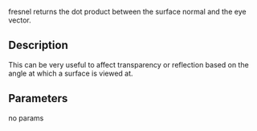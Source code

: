 fresnel returns the dot product between the surface normal and the eye vector.


## Description


This can be very useful to affect transparency or reflection based on the angle at which a surface is viewed at.


## Parameters
no params